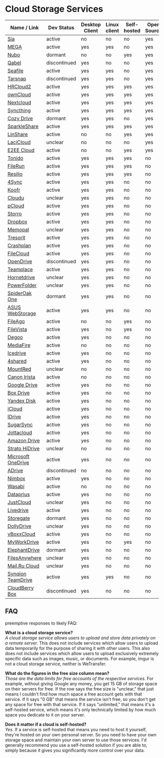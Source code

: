 # Cloud Storage Services
| Name / Link                                                   | Dev Status   | Desktop Client | Linux client | Self-hosted | Open Source | Free Size |
| ------------------------------------------------------------- | ------------ | -------------- | ------------ | ----------- | ----------- | --------- |
| [Sia](https://sia.tech/)                                      | active       | no             | no           | no          | yes         | unclear   |
| [MEGA](https://mega.nz/)                                      | active       | yes            | yes          | no          | yes         | 50 GB     |
| [Nubo](https://github.com/PascalLG/nubo-hs)                   | dormant      | no             | no           | yes         | yes         | unlimited |
| [Qabel](https://qabel.de/qabelnow)                            | discontinued | yes            | no           | no          | yes         | 2 GB      |
| [Seafile](https://seafile.com/)                               | active       | yes            | yes          | no          | yes         | unclear   |
| [Tarsnap](https://tarsnap.com/)                               | discontinued | yes            | yes          | no          | yes         | 0 GB      |
| [HRCloud2](https://github.com/zelon88/HRCloud2)               | active       | yes            | yes          | yes         | yes         | unlimited |
| [ownCloud](https://owncloud.org/)                             | active       | yes            | yes          | yes         | yes         | unlimited |
| [Nextcloud](https://nextcloud.com/)                           | active       | yes            | yes          | yes         | yes         | unlimited |
| [Syncthing](https://syncthing.net/)                           | active       | yes            | yes          | yes         | yes         | unlimited |
| [Cozy Drive](https://cozy.io/features/#synchronise)           | dormant      | yes            | yes          | no          | yes         | 5 GB      |
| [SparkleShare](http://sparkleshare.org/)                      | active       | yes            | yes          | yes         | yes         | unlimited |
| [LinShare](https://linshare.org/)                             | active       | no             | no           | yes         | yes         | unlimited |
| [LaciCloud](https://lacicloud.net/)                           | unclear      | no             | no           | no          | yes         | 5 GB      |
| [E2EE Cloud](https://e2ee-cloud.com/)                         | active       | no             | no           | yes         | yes         | unlimited |
| [Tonido](https://tonido.com/)                                 | active       | yes            | yes          | yes         | no          | unlimited |
| [FileRun](https://filerun.com/)                               | active       | yes            | yes          | yes         | no          | unlimited |
| [Resilio](https://resilio.com/)                               | active       | yes            | yes          | yes         | no          | unlimited |
| [4Sync](https://4sync.com/)                                   | active       | yes            | yes          | no          | no          | 0 GB      |
| [Koofr](https://koofr.eu/)                                    | active       | yes            | yes          | no          | no          | 10 GB     |
| [Cloudu](https://cloudu.de/)                                  | unclear      | yes            | yes          | no          | no          | 0 GB      |
| [pCloud](https://pcloud.com/)                                 | active       | yes            | yes          | no          | no          | 10 GB     |
| [Storro](https://storro.com/en/)                              | active       | yes            | yes          | no          | no          | 0 GB      |
| [Dropbox](https://dropbox.com/)                               | active       | yes            | yes          | no          | no          | 2 GB      |
| [Memopal](https://memopal.com/)                               | unclear      | yes            | yes          | no          | no          | 3 GB      |
| [Tresorit](https://tresorit.com/)                             | active       | yes            | yes          | no          | no          | 0 GB      |
| [Crashplan](https://crashplan.com/)                           | active       | yes            | yes          | no          | no          | 0 GB      |
| [FileCloud](https://getfilecloud.com/)                        | active       | yes            | yes          | no          | no          | 0 GB      |
| [OpenDrive](https://opendrive.com/)                           | discontinued | yes            | yes          | no          | no          | 5 GB      |
| [Teamplace](https://teamplace.net/)                           | active       | yes            | yes          | no          | no          | 5 GB      |
| [Hornetdrive](https://www.hornetdrive.com/en/)                | unclear      | yes            | yes          | no          | no          | 0 GB      |
| [PowerFolder](https://www.powerfolder.com/)                   | unclear      | yes            | yes          | no          | no          | 0 GB      |
| [SpiderOak One](https://spideroak.com/one/)                   | dormant      | yes            | yes          | no          | no          | unclear   |
| [ASUS WebStorage](https://www.asuswebstorage.com/)            | active       | yes            | yes          | no          | no          | 5 GB      |
| [FileAgo](https://www.fileago.com/)                           | active       | no             | no           | yes         | no          | unlimited |
| [FileVista](https://www.gleamtech.com/filevista)              | active       | yes            | no           | yes         | no          | unlimited |
| [Degoo](https://degoo.com/)                                   | active       | yes            | no           | no          | no          | 100 GB    |
| [MediaFire](https://mediafire.com/)                           | active       | no             | no           | no          | no          | 50 GB     |
| [Icedrive](https://icedrive.net/)                             | active       | yes            | no           | no          | no          | 20 GB     |
| [4shared](https://4shared.com/)                               | active       | yes            | no           | no          | no          | 15 GB     |
| [MountRed](https://mount.red/)                                | unclear      | no             | no           | no          | no          | 15 GB     |
| [Canon Irista](https://www.irista.com/)                       | active       | no             | no           | no          | no          | 15 GB     |
| [Google Drive](https://drive.google.com)                      | active       | yes            | no           | no          | no          | 15 GB     |
| [Box Drive](https://www.box.com/drive)                        | active       | yes            | no           | no          | no          | 10 GB     |
| [Yandex Disk](https://disk.yandex.com/)                       | active       | yes            | no           | no          | no          | 10 GB     |
| [iCloud](https://apple.com/icloud/)                           | active       | yes            | no           | no          | no          | 5 GB      |
| [IDrive](https://www.idrive.com/)                             | active       | yes            | no           | no          | no          | 5 GB      |
| [SugarSync](https://www2.sugarsync.com/)                      | active       | yes            | no           | no          | no          | 5 GB      |
| [Jottacloud](https://jottacloud.com/)                         | active       | yes            | no           | no          | no          | 5 GB      |
| [Amazon Drive](https://amazon.com/clouddrive)                 | active       | yes            | no           | no          | no          | 5 GB      |
| [Strato HiDrive](https://free-hidrive.com/)                   | unclear      | no             | no           | no          | no          | 5 GB      |
| [Microsoft OneDrive](https://onedrive.live.com/)              | active       | yes            | no           | no          | no          | 5 GB      |
| [ADrive](http://adrive.com/)                                  | discontinued | no             | no           | no          | no          | 0 GB      |
| [Nimbox](https://www.nimbox.co.uk/)                           | active       | yes            | no           | no          | no          | 0 GB      |
| [Wasabi](https://wasabi.com/)                                 | active       | no             | no           | no          | no          | 0 GB      |
| [Dataprius](https://dataprius.com/en/home-dataprius.html)     | active       | yes            | no           | no          | no          | 0 GB      |
| [JustCloud](https://justcloud.com/)                           | unclear      | yes            | no           | no          | no          | 0 GB      |
| [Livedrive](https://www2.livedrive.com/)                      | active       | yes            | no           | no          | no          | 0 GB      |
| [Storegate](https://storegate.com/en/)                        | dormant      | yes            | no           | no          | no          | 0 GB      |
| [DollyDrive](https://www.dollydrive.com/)                     | unclear      | yes            | no           | no          | no          | 0 GB      |
| [vBoxxCloud](https://vboxxcloud.com/)                         | active       | yes            | no           | no          | no          | 0 GB      |
| [MyWorkDrive](https://myworkdrive.com/)                       | active       | yes            | no           | yes         | no          | 0 GB      |
| [ElephantDrive](https://home.elephantdrive.com/)              | dormant      | yes            | no           | no          | no          | 0 GB      |
| [FilesAnywhere](https://filesanywhere.com/)                   | unclear      | yes            | no           | no          | no          | 0 GB      |
| [Mail.Ru Cloud](https://cloud.mail.ru/)                       | unclear      | yes            | no           | no          | no          | 0 GB      |
| [Synqion TeamDrive](https://synqion.com/)                     | active       | yes            | yes          | no          | no          | 0 GB      |
| [CloudBerry Box](https://cloudberrylab.com/products/box.aspx) | discontinued | yes            | no           | no          | no          | unclear   |

## FAQ
preemptive responses to likely FAQ:

**What is a cloud storage service?**  
*A cloud storage service allows users to upload and store data privately on a remote server.* This does not include services which allow users to upload data temporarily for the purpose of sharing it with other users. This also does not include services which allow users to upload exclusively extremely specific data such as images, music, or documents. For example, imgur is not a cloud storage service, neither is WeTransfer.

**What do the figures in the free size column mean?**  
*Those are the data limits for free accounts of the respective services.* For example, without giving Google any money, you get 15 GB of storage space on their servers for free. If the row says the free size is "unclear," that just means I couldn't find how much space a free account gets with that service. If it says "0 GB" that means the service isn't free, so you don't get any space for free with that service. If it says "unlimited," that means it's a self-hosted service, which means it's only technically limited by how much space you dedicate to it on your server.

**Does it matter if a cloud is self-hosted?**  
*Yes.* If a service is self-hosted that means you need to host it yourself, they're hosted on your own personal server. So you need to have your own storage space and maintain your own server to use those services. I'd generally recommend you use a self-hosted solution if you are able to, simply because it gives you significantly more control over your data.
